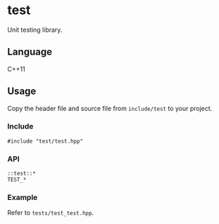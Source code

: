 # test
Unit testing library.
## Language
C++11
## Usage
Copy the header file and source file from `include/test` to your project.
### Include
`#include "test/test.hpp"`
### API
`::test::*`  
`TEST_*`  
### Example
Refer to `tests/test_test.hpp`.
